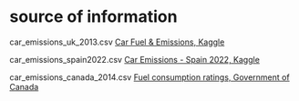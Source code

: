 # source of information

car_emissions_uk_2013.csv [Car Fuel & Emissions, Kaggle](https://www.kaggle.com/datasets/mrmorj/car-fuel-emissions)

car_emissions_spain2022.csv [Car Emissions - Spain 2022, Kaggle](https://www.kaggle.com/datasets/mauriciy/car-emissions-spain-2022)

car_emissions_canada_2014.csv [Fuel consumption ratings, Government of Canada](https://open.canada.ca/data/en/dataset/98f1a129-f628-4ce4-b24d-6f16bf24dd64/resource/29bcf157-9297-4d6a-9695-dfd816bc32ca)